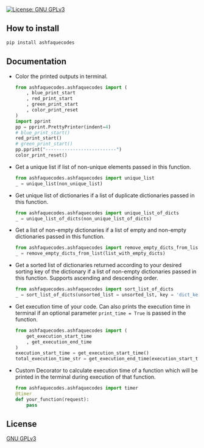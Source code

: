 [![License: GNU GPLv3](https://img.shields.io/badge/License-GPLv3-blue.svg)](https://github.com/ashfaque/ashfaquecodes/blob/main/LICENSE)

## How to install
```sh
pip install ashfaquecodes
```

## Documentation
- Color the printed outputs in terminal.
    ```python
    from ashfaquecodes.ashfaquecodes import (
        , blue_print_start
        , red_print_start
        , green_print_start
        , color_print_reset
    )
    import pprint
    pp = pprint.PrettyPrinter(indent=4)
    # blue_print_start()
    red_print_start()
    # green_print_start()
    pp.pprint("--------------------------")
    color_print_reset()
    ```

- Get a unique list if list of non-unique elements passed in this function.
    ```python
    from ashfaquecodes.ashfaquecodes import unique_list
    _ = unique_list(non_unique_list)
    ```

- Get unique list of dictionaries if a list of duplicate dictionaries passed in this function.
    ```python
    from ashfaquecodes.ashfaquecodes import unique_list_of_dicts
    _ = unique_list_of_dicts(non_unique_list_of_dicts)
    ```

- Get a list of non-empty dictionaries if a list of empty and non-empty dictionaries passed in this function.
    ```python
    from ashfaquecodes.ashfaquecodes import remove_empty_dicts_from_list
    _ = remove_empty_dicts_from_list(list_with_empty_dicts)
    ```

- Get a sorted list of dictionaries returned according to your desired sorting key of the dictionary if a list of non-empty dictionaries passed in this function. Supports ascending and descending order.
    ```python
    from ashfaquecodes.ashfaquecodes import sort_list_of_dicts
    _ = sort_list_of_dicts(unsorted_list = unsorted_lst, key = 'dict_key_name', desc = True)
    ```

- Get execution time of your code. Can also prints the execution time in terminal if an optional parameter `print_time = True` is passed in the function.
    ```python
    from ashfaquecodes.ashfaquecodes import (
        get_execution_start_time
        , get_execution_end_time
    )
    execution_start_time = get_execution_start_time()
    total_execution_time_str = get_execution_end_time(execution_start_time, print_time = True)
    ```

- Custom Decorator to calculate execution time of a function which will be printed in the terminal during execution of that function.
    ```python
    from ashfaquecodes.ashfaquecodes import timer
    @timer
    def your_function(request):
        pass
    ```

## License
[GNU GPLv3](LICENSE)
